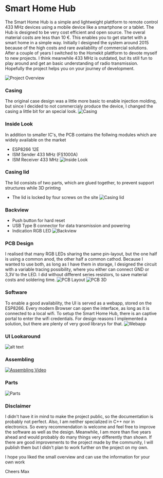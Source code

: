 # Smart Home Hub
The Smart Home Hub is a simple and lightweight plattform to remote control 433 MHz devices using a mobile device like a smartphone or a tablet. The Hub is designed to be very cost efficient and open source. The overal material costs are less than 10 €. This enables you to get startet with a smart home in a simple way. Initially I designed the system around 2015 because of the high costs and rare availability of commercial solutions. After a couple of years I switched to the Homekit plattform to devote myself to new projects. I think meanwhile 433 MHz is outdated, but its still fun to play around and get an basic understanding of radio transmission. Hopefully the project helps you on your journey of development. 

![Project Overview](/Images/overview.png "Project Overview")

### Casing
The original case design was a little more basic to enable injection molding, but since I decided to not commercialy produce the device, I changed the casing a little bit for an special look. 
![Casing](Images/casing.jpg "Casing")

### Inside Look
In addition to smaller IC's, the PCB contains the follwing modules which are widely available on the market
- ESP8266 12E
- ISM Sender 433 MHz (FS1000A)
- ISM Receiver 433 MHz
![Inside Look](Images/inside_look.jpg "Inside Look")

### Casing lid
The lid consists of two parts, which are glued together, to prevent support structures while 3D printing
- The lid is locked by four screws on the site
![Casing lid](Images/open_lid.jpg "Casing lid")

### Backview
- Push button for hard reset
- USB Type B connector for data transmission and powering
- Indication RGB LED
![Backview](Images/backview.jpg "Backview")

### PCB Design
I realised that many RGB LEDs sharing the same pin-layout, but the one half is using a common anod, the other half a common cathod. Because I wanted to use both, as long as I have them in storage, I designed the circuit with a variable tracing possibility, where you either can connect GND or 3,3V to the LED. I did without different series resistors, to save material costs and soldering time.
![PCB Layout](Images/pcb_layout.png "PCB Layout")
![PCB 3D](Images/pcb_rendering.jpg "PCB 3D")

### Software
To enable a good availability, the UI is served as a webapp, stored on the ESP8266. Every modern Browser can open the interface, as long as it is connected to a local wifi. To setup the Smart Home Hub, there is an captive portal to enter the wifi credentials. For design reasons I implemented a solution, but there are plenty of very good librarys for that. 
![Webapp](Images/webapp.jpg "Webapp")

### UI Lookaround
![alt text](https://github.com/magie004/SmartHomeHub/blob/main/img/app.gif " ")

### Assembling 
[![Assembling Video](Images/youtube.jpg)](https://www.youtube.com/watch?v=qMJYErCeu4k "Assembling Video")

### Parts
![Parts](Images/parts.jpg "Parts")

### Disclaimer
I didn't have it in mind to make the project public, so the documentation is probably not perfect. Also, I am neither specialized in C++ nor in electronics. So every recommendation is welcome and feel free to improve the software as well as the design. Meanwhile, I am more than five years ahead and would probably do many things very differently than shown. If there are good improvements to the project made by the community, I will publish them but I didn't plan to work further on the project on my own. 

I hope you liked the small overview and can use the information for your own work

Cheers
Max
